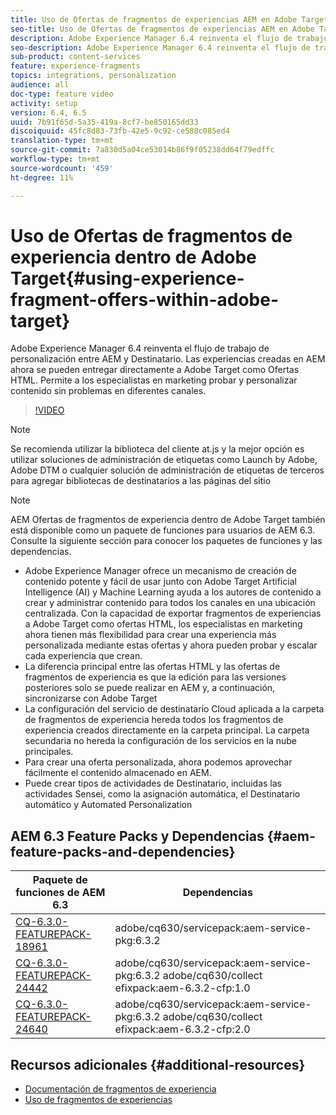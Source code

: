 ```yaml
---
title: Uso de Ofertas de fragmentos de experiencias AEM en Adobe Target
seo-title: Uso de Ofertas de fragmentos de experiencias AEM en Adobe Target
description: Adobe Experience Manager 6.4 reinventa el flujo de trabajo de personalización entre AEM y Destinatario. Las experiencias creadas en AEM ahora se pueden entregar directamente a Adobe Target como Ofertas HTML. Permite a los especialistas en marketing probar y personalizar contenido sin problemas en diferentes canales.
seo-description: Adobe Experience Manager 6.4 reinventa el flujo de trabajo de personalización entre AEM y Destinatario. Las experiencias creadas en AEM ahora se pueden entregar directamente a Adobe Target como Ofertas HTML. Permite a los especialistas en marketing probar y personalizar contenido sin problemas en diferentes canales.
sub-product: content-services
feature: experience-fragments
topics: integrations, personalization
audience: all
doc-type: feature video
activity: setup
version: 6.4, 6.5
uuid: 7b91f65d-5a35-419a-8cf7-be850165dd33
discoiquuid: 45fc8d83-73fb-42e5-9c92-ce588c085ed4
translation-type: tm+mt
source-git-commit: 7a830d5a04ce53014b86f9f05238dd64f79edffc
workflow-type: tm+mt
source-wordcount: '459'
ht-degree: 11%

---
```



# Uso de Ofertas de fragmentos de experiencia dentro de Adobe Target{#using-experience-fragment-offers-within-adobe-target}

Adobe Experience Manager 6.4 reinventa el flujo de trabajo de personalización entre AEM y Destinatario. Las experiencias creadas en AEM ahora se pueden entregar directamente a Adobe Target como Ofertas HTML. Permite a los especialistas en marketing probar y personalizar contenido sin problemas en diferentes canales.

>[!VIDEO](https://video.tv.adobe.com/v/22383/?quality=12&learn=on)

>[!NOTE]
>
>Se recomienda utilizar la biblioteca del cliente at.js y la mejor opción es utilizar soluciones de administración de etiquetas como Launch by Adobe, Adobe DTM o cualquier solución de administración de etiquetas de terceros para agregar bibliotecas de destinatarios a las páginas del sitio

>[!NOTE]
>
>AEM Ofertas de fragmentos de experiencia dentro de Adobe Target también está disponible como un paquete de funciones para usuarios de AEM 6.3. Consulte la siguiente sección para conocer los paquetes de funciones y las dependencias.


* Adobe Experience Manager ofrece un mecanismo de creación de contenido potente y fácil de usar junto con Adobe Target Artificial Intelligence (AI) y Machine Learning ayuda a los autores de contenido a crear y administrar contenido para todos los canales en una ubicación centralizada. Con la capacidad de exportar fragmentos de experiencias a Adobe Target como ofertas HTML, los especialistas en marketing ahora tienen más flexibilidad para crear una experiencia más personalizada mediante estas ofertas y ahora pueden probar y escalar cada experiencia que crean.
* La diferencia principal entre las ofertas HTML y las ofertas de fragmentos de experiencia es que la edición para las versiones posteriores solo se puede realizar en AEM y, a continuación, sincronizarse con Adobe Target
* La configuración del servicio de destinatario Cloud aplicada a la carpeta de fragmentos de experiencia hereda todos los fragmentos de experiencia creados directamente en la carpeta principal. La carpeta secundaria no hereda la configuración de los servicios en la nube principales.
* Para crear una oferta personalizada, ahora podemos aprovechar fácilmente el contenido almacenado en AEM.
* Puede crear tipos de actividades de Destinatario, incluidas las actividades Sensei, como la asignación automática, el Destinatario automático y Automated Personalization

## AEM 6.3 Feature Packs y Dependencias {#aem-feature-packs-and-dependencies}

| Paquete de funciones de AEM 6.3 | Dependencias |
| ------------------------------------------------------------------------------------------------------------------------------------------------------------------------------------------------------- | --------------------------------------------------------------------------------------------- |
| [CQ-6.3.0-FEATUREPACK-18961](https://www.adobeaemcloud.com/content/marketplace/marketplaceProxy.html?packagePath=/content/companies/public/adobe/packages/cq630/featurepack/cq-6.3.0-featurepack-18961) | adobe/cq630/servicepack:aem-service-pkg:6.3.2 |
| [CQ-6.3.0-FEATUREPACK-24442](https://www.adobeaemcloud.com/content/marketplace/marketplaceProxy.html?packagePath=/content/companies/public/adobe/packages/cq630/featurepack/cq-6.3.0-featurepack-24442) | adobe/cq630/servicepack:aem-service-pkg:6.3.2 adobe/cq630/collect efixpack:aem-6.3.2-cfp:1.0 |
| [CQ-6.3.0-FEATUREPACK-24640](https://www.adobeaemcloud.com/content/marketplace/marketplaceProxy.html?packagePath=/content/companies/public/adobe/packages/cq630/featurepack/cq-6.3.0-featurepack-24640) | adobe/cq630/servicepack:aem-service-pkg:6.3.2 adobe/cq630/collect efixpack:aem-6.3.2-cfp:2.0 |

## Recursos adicionales {#additional-resources}

* [Documentación de fragmentos de experiencia](https://helpx.adobe.com/experience-manager/6-5/sites/authoring/using/experience-fragments.html)
* [Uso de fragmentos de experiencias](/help/sites/experience-fragments/experience-fragments-feature-video-use.md)
